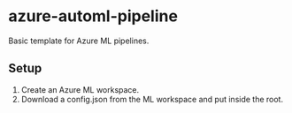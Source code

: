 # azure-automl-pipeline

Basic template for Azure ML pipelines. 

## Setup

1. Create an Azure ML workspace.
2. Download a config.json from the ML workspace and put inside the root.
